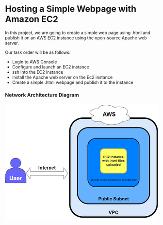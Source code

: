 # Hosting a Simple Webpage with Amazon EC2

In this project, we are going to create a simple web page using .html and publish it on an AWS EC2 instance using the open-source Apache web server. 

Our task order will be as follows:

* Login to AWS Console
* Configure and launch an EC2 instance
* ssh into the EC2 instance
* Install the Apache web server on the Ec2 instance
* Create a simple .html webpage and publish it to the instance

### Network Architecture Diagram

<img width="1486" alt="image" src="https://github.com/blacksmith121/AWS_Projects/blob/main/Website%20Hosting%20with%20EC2/9.jpg?raw=true)">
